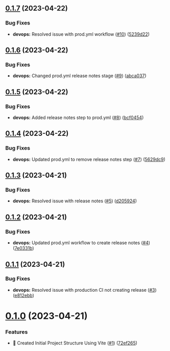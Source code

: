## [0.1.7](https://github.com/chalharb/loganharber/compare/v0.1.6...v0.1.7) (2023-04-22)


### Bug Fixes

* **devops:** Resolved issue with prod.yml workflow ([#10](https://github.com/chalharb/loganharber/issues/10)) ([5239d22](https://github.com/chalharb/loganharber/commit/5239d2221324b18ae744ed76e2b494d2d7110bc5))



## [0.1.6](https://github.com/chalharb/loganharber/compare/v0.1.5...v0.1.6) (2023-04-22)


### Bug Fixes

* **devops:** Changed prod.yml release notes stage ([#9](https://github.com/chalharb/loganharber/issues/9)) ([abca037](https://github.com/chalharb/loganharber/commit/abca0376be2876364a6a3288f1c2199b59e37c37))



## [0.1.5](https://github.com/chalharb/loganharber/compare/v0.1.4...v0.1.5) (2023-04-22)


### Bug Fixes

* **devops:** Added release notes step to prod.yml ([#8](https://github.com/chalharb/loganharber/issues/8)) ([bcf0454](https://github.com/chalharb/loganharber/commit/bcf0454690f37c9de28914eb8ac50cb2650639ad))



## [0.1.4](https://github.com/chalharb/loganharber/compare/v0.1.3...v0.1.4) (2023-04-22)


### Bug Fixes

* **devops:** Updated prod.yml to remove release notes step ([#7](https://github.com/chalharb/loganharber/issues/7)) ([5629dc9](https://github.com/chalharb/loganharber/commit/5629dc917de65fb3bc6dee3300e56c9fd38265ba))



## [0.1.3](https://github.com/chalharb/loganharber/compare/v0.1.2...v0.1.3) (2023-04-21)


### Bug Fixes

* **devops:** Resolved issue with release notes ([#5](https://github.com/chalharb/loganharber/issues/5)) ([d205924](https://github.com/chalharb/loganharber/commit/d20592433f5554813ba2410fa22be568e4007d5e))



## [0.1.2](https://github.com/chalharb/loganharber/compare/v0.1.1...v0.1.2) (2023-04-21)


### Bug Fixes

* **devops:** Updated prod.yml workflow to create release notes ([#4](https://github.com/chalharb/loganharber/issues/4)) ([7e0331b](https://github.com/chalharb/loganharber/commit/7e0331bbdd2b20eee3ec10e07ffa53fc76c69724))



## [0.1.1](https://github.com/chalharb/loganharber/compare/v0.1.0...v0.1.1) (2023-04-21)


### Bug Fixes

* **devops:** Resolved issue with production CI not creating release ([#3](https://github.com/chalharb/loganharber/issues/3)) ([e812ebb](https://github.com/chalharb/loganharber/commit/e812ebbe105b73355a5e08f7292f84c8cd1b8294))



# [0.1.0](https://github.com/chalharb/loganharber/compare/72ef265e2e510e4c3b590924eb1b22e2d12db206...v0.1.0) (2023-04-21)


### Features

* 🎉 Created Initial Project Structure Using Vite ([#1](https://github.com/chalharb/loganharber/issues/1)) ([72ef265](https://github.com/chalharb/loganharber/commit/72ef265e2e510e4c3b590924eb1b22e2d12db206))



